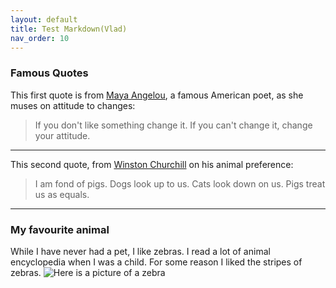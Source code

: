 ```yaml
---
layout: default
title: Test Markdown(Vlad)
nav_order: 10
---
```


### Famous Quotes
This first quote is from [Maya Angelou](https://www.brainyquote.com/quotes/maya_angelou_101310), a famous American poet, as she muses on
attitude to changes:
>If you don't like something change it. If you can't change it, change your attitude.

---

This second quote, from [Winston Churchill](https://www.brainyquote.com/quotes/winston_churchill_161474) on his animal preference:
>I am fond of pigs. Dogs look up to us. Cats look down on us. Pigs treat us as equals.
---

### My favourite animal
While I have never had a pet, I like zebras. I read a lot of animal encyclopedia when I was a child. For some reason I liked the stripes of zebras. 
![Here is a picture of a zebra](https://en.wikipedia.org/wiki/Zebra#/media/File:Plains_Zebra_Equus_quagga.jpg) 
